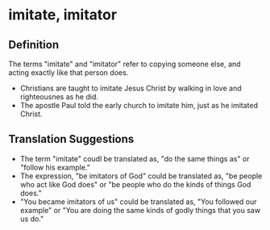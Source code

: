 # imitate, imitator

## Definition

The terms "imitate" and "imitator" refer to copying someone else, and acting exactly like that person does.

* Christians are taught to imitate Jesus Christ by walking in love and righteousnes as he did.
* The apostle Paul told the early church to imitate him, just as he imitated Christ.


## Translation Suggestions



* The term "imitate" coudl be translated as, "do the same things as" or "follow his example."
* The expression, "be imitators of God" could be translated as, "be people who act like God does" or "be people who do the kinds of things God does."
* "You became imitators of us" could be translated as, "You followed our example" or "You are doing the same kinds of godly things that you saw us do."